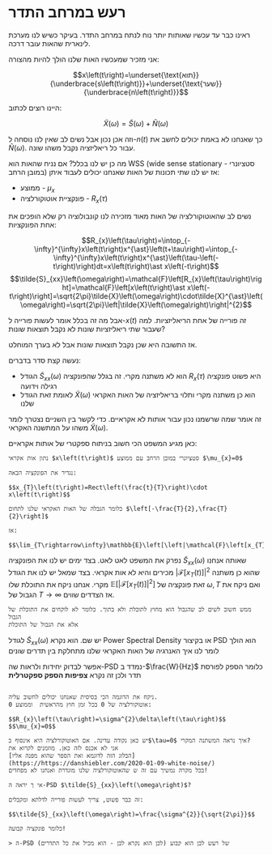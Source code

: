 # רעש במרחב התדר

ראינו כבר עד עכשיו שאותות יותר נוח לנתח במרחב התדר. בעיקר כשיש לנו
מערכת לינארית שהאות עובר דרכה.

אני מזכיר שמעכשיו האות שלנו הולך להיות מהצורה:

$$x\left(t\right)=\underset{\text{תוא}}{\underbrace{s\left(t\right)}}+\underset{\text{שער}}{\underbrace{n\left(t\right)}}$$

היינו רוצים לכתוב:

$$\tilde{X}\left(\omega\right)=\tilde{S}\left(\omega\right)+\tilde{N}\left(\omega\right)$$

וזה אכן נכון אבל נשים לב שאין לנו נוסחה ל-$n\left(t\right)$ כך שאנחנו לא באמת יכולים
לחשב את $\tilde{N}\left(\omega\right)$. עבור כל ריאליזציה נקבל משהו שונה.

מה כן יש לנו בכלל?
אם נניח שהאות הוא WSS (wide sense stationary - סטציונרי במובן הרחב)
אז יש לנו שתי תכונות של האות שאנחנו יכולים לעבוד איתן:
* ממוצע - $\mu_{x}$
* פונקציית אוטוקורלציה - $R_{x}\left(\tau\right)$

נשים לב שהאוטוקורלציה של האות מאוד מזכירה לנו קונבולוציה
רק שלא הופכים את אחת הפונקציות:

$$R_{x}\left(\tau\right)=\intop_{-\infty}^{\infty}x\left(t\right)x^{\ast}\left(t+\tau\right)=\intop_{-\infty}^{\infty}x\left(t\right)x^{\ast}\left(\tau-\left(-t\right)\right)dt=x\left(t\right)\ast x\left(-t\right)$$
$$\tilde{S}_{xx}\left(\omega\right)=\mathcal{F}\left[R_{x}\left(\tau\right)\right]=\mathcal{F}\left[x\left(t\right)\ast x\left(-t\right)\right]=\sqrt{2\pi}\tilde{X}\left(\omega\right)\cdot\tilde{X}^{\ast}\left(\omega\right)=\sqrt{2\pi}\left|\tilde{X}\left(\omega\right)\right|^{2}$$

אבל מה זה בכלל אומר לעשות פורייה ל-$x\left(t\right)$
זה פורייה של אחת הריאליזציות. למה שעבור שתי ריאליזציות שונות לא נקבל תוצאות שונות?

אז התשובה היא שכן נקבל תוצאות שונות אבל לא בערך המוחלט.

נעשה קצת סדר בדברים:
* הגודל $\tilde{S}_{xx}\left(\omega\right)$ הוא לא משתנה מקרי. זה בגלל שהפונקציה $R_{x}\left(\tau\right)$ היא פשוט פונקציה רגילה וידועה
* לאומת זאת הגודל $\tilde{X}\left(\omega\right)$ הוא כן משתנה מקרי ותלוי בריאליזציה של האות האקראי שלנו

זה אומר שמה שרשמנו נכון עבור אותות לא אקראיים. כדי לקשר בין השניים נצטרך לומר משהו
על המתשנה האקראי $\tilde{X}\left(\omega\right)$.

כאן מגיע המשפט הכי חשוב בניתוח ספקטרי של אותות אקראיים:

```{admonition} משפט וינר חינצ'ין
נתון אות אקראי $x\left(t\right)$ סטציונרי במובן הרחב עם ממוצע $\mu_{x}=0$

נגדיר את הפונקציה הבאה:

$$x_{T}\left(t\right)=Rect\left(\frac{t}{T}\right)\cdot x\left(t\right)$$

כלומר הגבלה של האות האקראי שלנו לתחום $\left[-\frac{T}{2},\frac{T}{2}\right]$

אז:

$$\lim_{T\rightarrow\infty}\mathbb{E}\left[\left|\mathcal{F}\left[x_{T}\left(t\right)\right]\right|^{2}\right]=\tilde{S}_{xx}\left(\omega\right)$$

```

נפרק את המשפט לאט לאט. בצד ימים יש לנו את הפונקציה $\tilde{S}_{xx}\left(\omega\right)$
שאותה אנחנו מכירים והיא לא אות אקראי.
בצד שמאל יש לנו את הגודל $\left|\mathcal{F}\left[x_{T}\left(t\right)\right]\right|^{2}$
שהוא כן משתנה מקרי. אנחנו ניקח את התוכלת שלו $\mathbb{E}\left[\left|\mathcal{F}\left[x_{T}\left(t\right)\right]\right|^{2}\right]$
זאת פונקציה של $\omega,T$ ואם ניקח את הגבול של $T\rightarrow\infty$
אז הצדדים שווים.

```{warning}
ממש חשוב לשים לב שהגבול הוא מחוץ לתוכלת ולא בתוך. כלומר לא לוקחים את התוכלת של הגבול
אלא את הגבול של התוכלת
```

לגודל $\tilde{S}_{xx}\left(\omega\right)$ יש שם. הוא נקרא Power Spectral Density או בקיצור PSD
הוא הולך לומר לנו איך האנרגיה של האות האקראי שלנו מתחלקת בין
תדרים שונים

אפשר לבדוק יחידות ולראות שה-PSD נמדד ב-$\frac{W}{Hz}$ כלומר הספק לפורסת תדר
ולכן זה נקרא **צפיפות הספק ספקטרלית**

```{dropdown} דוגמא - רעש לבן

ניקח את הדוגמה הכי בסיסית שאנחנו יכולים לחשוב עליה.
אוטוקורלציה של 0 בכל זמן חוץ מהראשית  וממוצע 0:

$$R_{x}\left(\tau\right)=\sigma^{2}\delta\left(\tau\right)$$
$$\mu_{x}=0$$

יש כאן נקודה עדינה. אם האוטוקורלציה היא אינסוף ב$\tau=0$ איך נראה המשתנה המקרי?
אני לא אכנס לזה כאן. מוזמנים לקרוא את
[הבלוג הזה לדוגמא ואת הספר שהוא מפנה אליו](https://https://danshiebler.com/2020-01-09-white-noise/)
בכל מקרה נמשיך עם זה ש שהאוטוקורלציה שלנו מוגדרת ואנחנו לא מפחדים!

אי ך יראה ה-PSD $\tilde{S}_{xx}\left(\omega\right)$?

זה כבר פשוט, צריך לעשות פורייה לדלתא ומקבלים:

$$\tilde{S}_{xx}\left(\omega\right)=\frac{\sigma^{2}}{\sqrt{2\pi}}$$

כלומר פונקציה קבועה!

> ה-PSD של רעש לבן הוא קבוע (לכן הוא נקרא לבן - הוא מכיל את כל התדרים)

```

 